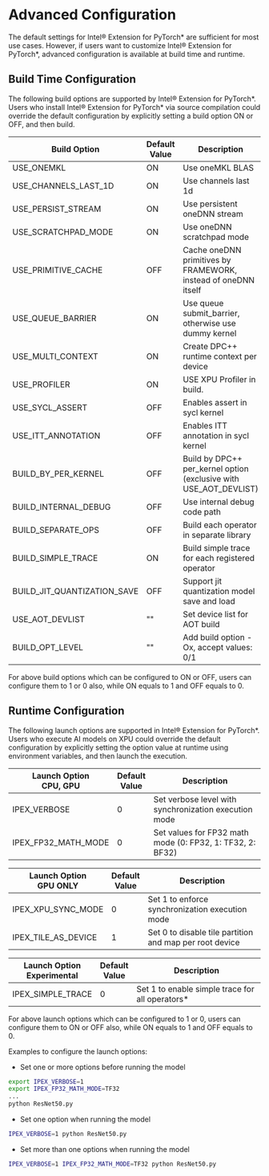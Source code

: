 # Advanced Configuration

The default settings for Intel® Extension for PyTorch\* are sufficient for most use cases. However, if users want to customize Intel® Extension for PyTorch\*, advanced configuration is available at build time and runtime. 

## Build Time Configuration

The following build options are supported by Intel® Extension for PyTorch\*. Users who install Intel® Extension for PyTorch\* via source compilation could override the default configuration by explicitly setting a build option ON or OFF, and then build. 

| **Build Option** | **Default<br>Value** | **Description** |
| ------ | ------ | ------ |
| USE_ONEMKL | ON | Use oneMKL BLAS |
| USE_CHANNELS_LAST_1D | ON | Use channels last 1d |
| USE_PERSIST_STREAM | ON | Use persistent oneDNN stream |
| USE_SCRATCHPAD_MODE | ON | Use oneDNN scratchpad mode |
| USE_PRIMITIVE_CACHE | OFF | Cache oneDNN primitives by FRAMEWORK, instead of oneDNN itself |
| USE_QUEUE_BARRIER | ON | Use queue submit_barrier, otherwise use dummy kernel |
| USE_MULTI_CONTEXT | ON | Create DPC++ runtime context per device |
| USE_PROFILER | ON | USE XPU Profiler in build. |
| USE_SYCL_ASSERT | OFF | Enables assert in sycl kernel |
| USE_ITT_ANNOTATION | OFF | Enables ITT annotation in sycl kernel |
| BUILD_BY_PER_KERNEL | OFF | Build by DPC++ per_kernel option (exclusive with USE_AOT_DEVLIST) |
| BUILD_INTERNAL_DEBUG | OFF | Use internal debug code path |
| BUILD_SEPARATE_OPS | OFF | Build each operator in separate library |
| BUILD_SIMPLE_TRACE | ON | Build simple trace for each registered operator |
| BUILD_JIT_QUANTIZATION_SAVE | OFF | Support jit quantization model save and load |
| USE_AOT_DEVLIST | "" | Set device list for AOT build |
| BUILD_OPT_LEVEL | "" | Add build option -Ox, accept values: 0/1 |

For above build options which can be configured to ON or OFF, users can configure them to 1 or 0 also, while ON equals to 1 and OFF equals to 0.

## Runtime Configuration

The following launch options are supported in Intel® Extension for PyTorch\*. Users who execute AI models on XPU could override the default configuration by explicitly setting the option value at runtime using environment variables, and then launch the execution.

| **Launch Option<br>CPU, GPU** | **Default<br>Value** | **Description** |
| ------ | ------ | ------ |
| IPEX_VERBOSE | 0 | Set verbose level with synchronization execution mode |
| IPEX_FP32_MATH_MODE | 0 | Set values for FP32 math mode (0: FP32, 1: TF32, 2: BF32) |

| **Launch Option<br>GPU ONLY** | **Default<br>Value** | **Description** |
| ------ | ------ | ------ |
| IPEX_XPU_SYNC_MODE | 0 | Set 1 to enforce synchronization execution mode |
| IPEX_TILE_AS_DEVICE | 1 | Set 0 to disable tile partition and map per root device |

| **Launch Option<br>Experimental** | **Default<br>Value** | **Description** |
| ------ | ------ | ------ |
| IPEX_SIMPLE_TRACE | 0 | Set 1 to enable simple trace for all operators\* |

For above launch options which can be configured to 1 or 0, users can configure them to ON or OFF also, while ON equals to 1 and OFF equals to 0.

Examples to configure the launch options:</br>

- Set one or more options before running the model

```bash
export IPEX_VERBOSE=1
export IPEX_FP32_MATH_MODE=TF32
...
python ResNet50.py
```
- Set one option when running the model

```bash
IPEX_VERBOSE=1 python ResNet50.py
```

- Set more than one options when running the model

```bash
IPEX_VERBOSE=1 IPEX_FP32_MATH_MODE=TF32 python ResNet50.py
```
